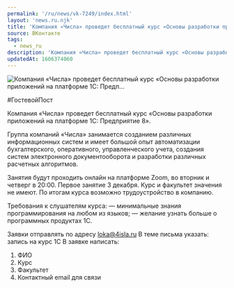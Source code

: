 ```yaml
---
permalink: '/ru/news/vk-7249/index.html'
layout: 'news.ru.njk'
title: 'Компания «Числа» проведет бесплатный курс «Основы разработки приложений на платформе 1С: Предп'
source: ВКонтакте
tags:
  - news_ru
description: 'Компания «Числа» проведет бесплатный курс «Основы разработки приложений на платформе 1С: Предп…'
updatedAt: 1606374060
---
```

![Компания «Числа» проведет бесплатный курс «Основы разработки приложений на платформе 1С: Предп…](https://sun9-6.userapi.com/impg/WRI53j37vRFE51ZvDgicCgOE6qXPl5XueSBgGA/87TszaQcdWc.jpg?size=1280x720&quality=96&sign=a7b2f8af1b43553c44ef8983f79bb49e&c_uniq_tag=pqpx3W9GJMeWeBbf2tmV-ckJbEH7065Os-8mMDWyFk0&type=album)

#ГостевойПост

Компания «Числа» проведет бесплатный курс «Основы разработки приложений на платформе 1С: Предприятие 8».

Группа компаний «Числа» занимается созданием различных информационных систем и имеет большой опыт автоматизации бухгалтерского, оперативного, управленческого учета, создания систем электронного документооборота и разработки различных расчетных алгоритмов.

Занятия будут проходить онлайн на платформе Zoom, во вторник и четверг в 20:00. Первое занятие 3 декабря. Курс и факультет значения не имеют. По итогам курса возможно трудоустройство в компанию.

Требования к слушателям курса:
— минимальные знания программирования на любом из языков;
— желание узнать больше о программных продуктах 1С.

Заявки отправлять по адресу loka@4isla.ru
В теме письма указать: запись на курс 1С
В заявке написать:
1. ФИО
2. Курс
3. Факультет
4. Контактный email для связи
